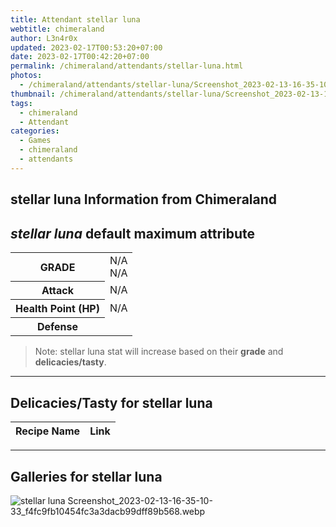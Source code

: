 ```yaml
---
title: Attendant stellar luna
webtitle: chimeraland
author: L3n4r0x
updated: 2023-02-17T00:53:20+07:00
date: 2023-02-17T00:42:20+07:00
permalink: /chimeraland/attendants/stellar-luna.html
photos:
  - /chimeraland/attendants/stellar-luna/Screenshot_2023-02-13-16-35-10-33_f4fc9fb10454fc3a3dacb99dff89b568.webp
thumbnail: /chimeraland/attendants/stellar-luna/Screenshot_2023-02-13-16-35-10-33_f4fc9fb10454fc3a3dacb99dff89b568.webp
tags:
  - chimeraland
  - Attendant
categories:
  - Games
  - chimeraland
  - attendants
---
```


<link
  rel="stylesheet"
  href="https://rawcdn.githack.com/dimaslanjaka/Web-Manajemen/870a349/css/bootstrap-5-3-0-alpha3-wrapper.css"
/>
<section id="bootstrap-wrapper">
  <h2>stellar luna Information from Chimeraland</h2>
  <h2 id="attribute"><i>stellar luna</i> default maximum attribute</h2>
  <div class="row">
    <div class="col mb-2">
      <div class="card bg-dark text-light">
        <div class="card-body">
          <table>
            <tr>
              <th>GRADE</th>
              <td>N/A <br />N/A</td>
            </tr>
            <tr>
              <th>Attack</th>
              <td>N/A</td>
            </tr>
            <tr>
              <th>Health Point (HP)</th>
              <td>N/A</td>
            </tr>
            <tr>
              <th>Defense</th>
              <td></td>
            </tr>
          </table>
        </div>
      </div>
    </div>
  </div>
  <blockquote>
    Note: stellar luna stat will increase based on their <b>grade</b> and
    <b>delicacies/tasty</b>.
  </blockquote>
  <hr />
  <h2 id="delicacies">Delicacies/Tasty for stellar luna</h2>
  <div class="card">
    <div class="card-body">
      <div class="table-responsive">
        <table class="table table-striped table-dark">
          <thead>
            <tr>
              <th>Recipe Name</th>
              <th>Link</th>
            </tr>
          </thead>
          <tbody></tbody>
        </table>
      </div>
    </div>
  </div>
  <hr />
  <div id="gallery">
    <h2>Galleries for stellar luna</h2>
    <div class="row">
      <div class="col-lg-6 col-12">
        <img
          src="https://www.webmanajemen.com/chimeraland/attendants/stellar-luna/Screenshot_2023-02-13-16-35-10-33_f4fc9fb10454fc3a3dacb99dff89b568.webp"
          alt="stellar luna Screenshot_2023-02-13-16-35-10-33_f4fc9fb10454fc3a3dacb99dff89b568.webp"
        />
      </div>
    </div>
  </div>
</section>